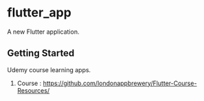 # flutter_app

A new Flutter application.

## Getting Started

Udemy course learning apps. 
1. Course : https://github.com/londonappbrewery/Flutter-Course-Resources/
